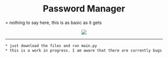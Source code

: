 <h1 align="center">Password Manager</h1>
> nothing to say here, this is as basic as it gets
<p align='center'>
    <img src="https://cdn.discordapp.com/attachments/982359452797775892/982848489631391784/unknown.png">
</p>

-----

```txt
* just download the files and run main.py
* this is a work in progress. I am aware that there are currently bugs
  
```
